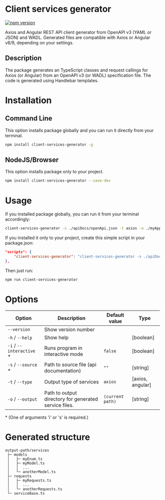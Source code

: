 # Client services generator

[![npm version](https://badge.fury.io/js/client-services-generator.svg)](https://badge.fury.io/js/client-services-generator)

Axios and Angular REST API client generator from OpenAPI v3 (YAML or JSON) and WADL.
Generated files are compatible with Axios or Angular v8/9, depending on your settings.

## Description

The package generates an TypeScript classes and request callings for Axios (or Angular) from an OpenAPI v3 (or WADL) specification file. The code is generated using Handlebar templates.

# Installation

## Command Line

This option installs package globally and you can run it directly from your terminal.

```bash
npm install client-services-generator -g
```

## NodeJS/Browser

This option installs package only to your project.

```bash
npm install client-services-generator --save-dev
```

# Usage

If you installed package globally, you can run it from your terminal accordingly:

```bash
client-services-generator -s ./apiDocs/openApi.json -t axios -o ./myApp
```

If you installed it only to your project, create this simple script in your package.json:

```json
"scripts": {
    "client-services-generator": "client-services-generator -s ./apiDocs/openApi.json -t axios -o ./myApp",
},
```

Then just run:

```bash
npm run client-services-generator
```

# Options

| Option                    | Description                                           | Default value    | Type             |
| ------------------------- | ----------------------------------------------------- | ---------------- | ---------------- |
| `--version`               | Show version number                                   |                  |                  |
| `-h` / `--help`           | Show help                                             |                  | [boolean]        |
| `-i` / `--interactive` \* | Runs program in interactive mode                      | `false`          | [boolean]        |
| `-s` / `--source` \*      | Path to source file (api documentation)               | `""`             | [string]         |
| `-t` / `--type`           | Output type of services                               | `axios`          | [axios, angular] |
| `-o` / `--output`         | Path to output directory for generated service files. | `(current path)` | [string]         |

\* (One of arguments 'i' or 's' is required.)

# Generated structure

```plain
output-path/services
 ├─ models
 │   ├─ myEnum.ts
 │   ├─ myModel.ts
 │   │  ...
 │   └─ anotherModel.ts
 ├─ requests
 │   ├─ myRequests.ts
 │   │  ...
 │   └─ anotherRequests.ts
 └─ serviceBase.ts
```
